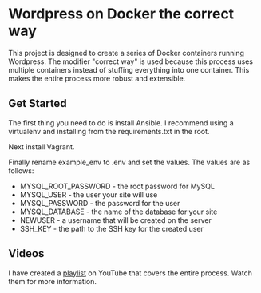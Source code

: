 # Wordpress on Docker the correct way
This project is designed to create a series of Docker containers running Wordpress. The modifier "correct way" is used because this process uses multiple containers instead of stuffing everything into one container. This makes the entire process more robust and extensible.

## Get Started
The first thing you need to do is install Ansible. I recommend using a virtualenv and installing from the requirements.txt in the root.

Next install Vagrant.

Finally rename example_env to .env and set the values. The values are as follows:
- MYSQL_ROOT_PASSWORD - the root password for MySQL
- MYSQL_USER - the user your site will use
- MYSQL_PASSWORD - the password for the user
- MYSQL_DATABASE - the name of the database for your site
- NEWUSER - a username that will be created on the server
- SSH_KEY - the path to the SSH key for the created user

## Videos
I have created a [playlist](https://www.youtube.com/playlist?list=PLCxhJ1rikyTpo4Ji_fhWuidxuiB5dywNk) on YouTube that covers the entire process. Watch them for more information.
